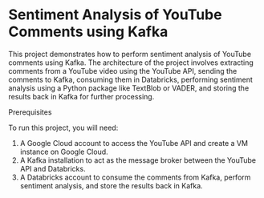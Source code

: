 # Sentiment Analysis of YouTube Comments using Kafka
This project demonstrates how to perform sentiment analysis of YouTube comments using Kafka. The architecture of the project involves extracting comments from a YouTube video using the YouTube API, sending the comments to Kafka, consuming them in Databricks, performing sentiment analysis using a Python package like TextBlob or VADER, and storing the results back in Kafka for further processing.

Prerequisites

To run this project, you will need:

1) A Google Cloud account to access the YouTube API and create a VM instance on Google Cloud.
2) A Kafka installation to act as the message broker between the YouTube API and Databricks.
3) A Databricks account to consume the comments from Kafka, perform sentiment analysis, and store the results back in Kafka.

